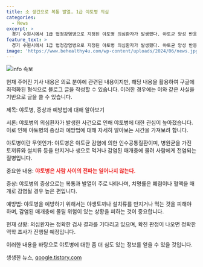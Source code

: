 ```yaml
---
title: 소 생간으로 복통 발열… 1급 야토병 의심
categories:
  - News
excerpt: >
  경기 수원시에서 1급 법정감염병으로 지정된 야토병 의심환자가 발생했다. 야토균 양성 반응을 보인 A씨는 소곱창 식당에서 소 생간을 먹은 뒤 복통과 발열 증상을 호소하며 병원에 입원했으나 현재는 퇴원한 상태다. 당국은 사람 사이 전단염은 없지만 확진 판정 시 정확한 역학 조사를 진행할 예정이라고 밝혔다. 1996년 국내에서 첫 야토병 환자가 발생한 이후로도 감염 사례는 드물었으나 주의가 필요하다.
feature_text: >
  경기 수원시에서 1급 법정감염병으로 지정된 야토병 의심환자가 발생했다. 야토균 양성 반응을 보인 A씨는 소곱창 식당에서 소 생간을 먹은 뒤 복통과 발열 증상을 호소하며 병원에 입원했으나 현재는 퇴원한 상태다. 당국은 사람 사이 전단염은 없지만 확진 판정 시 정확한 역학 조사를 진행할 예정이라고 밝혔다. 1996년 국내에서 첫 야토병 환자가 발생한 이후로도 감염 사례는 드물었으나 주의가 필요하다.
image: 'https://www.behealthy4u.com/wp-content/uploads/2024/06/news.jpg'
---
```


<p><img src="https://www.behealthy4u.com/wp-content/uploads/2024/06/news.jpg" alt="info 속보" /></p>

<p>현재 주어진 기사 내용은 의료 분야에 관련된 내용이지만, 해당 내용을 활용하여 구글에 최적화된 형식으로 블로그 글을 작성할 수 있습니다. 이러한 경우에는 이와 같은 사실을 기반으로 글을 쓸 수 있습니다.</p>

<p>제목: 야토병, 증상과 예방법에 대해 알아보기</p>

<p>서론:
야토병의 의심환자가 발생한 사건으로 인해 야토병에 대한 관심이 높아졌습니다. 이로 인해 야토병의 증상과 예방법에 대해 자세히 알아보는 시간을 가져보려 합니다.</p>

<p>야토병이란 무엇인가:
야토병은 야토균 감염에 의한 인수공통질환이며, 병원균을 가진 토끼류와 설치류 등을 만지거나 생으로 먹거나 감염된 매개충에 물려 사람에게 전염되는 질병입니다.</p>

<p>중요한 내용:
<b><span style="color: #ee2323;">야토병은 사람 사이의 전파는 일어나지 않는다.</span></b></p>

<p>증상:
야토병의 증상으로는 복통과 발열이 주로 나타나며, 치명률은 폐렴이나 혈액을 매개로 감염될 경우 높은 편입니다.</p>

<p>예방법:
야토병을 예방하기 위해서는 야생토끼나 설치류를 만지거나 먹는 것을 피해야 하며, 감염된 매개충에 물릴 위험이 있는 상황을 피하는 것이 중요합니다.</p>

<p>현재 상황:
의심환자는 정확한 검사 결과를 기다리고 있으며, 확진 판정이 나오면 정확한 역학 조사가 진행될 예정입니다.</p>

<p>이러한 내용을 바탕으로 야토병에 대한 좀 더 심도 있는 정보를 얻을 수 있을 것입니다.</p>
생생한 뉴스, <a href="https://qoogle.tistory.com" rel="dofollow">qoogle.tistory.com</a>


